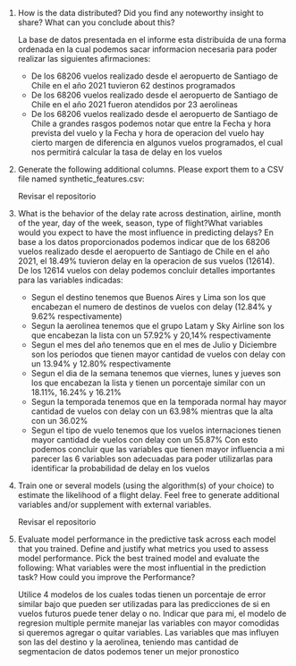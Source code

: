 1. How is the data distributed? Did you find any noteworthy insight to share? What can you conclude about this?

      La base de datos presentada en el informe esta distribuida de una forma ordenada en la cual podemos sacar informacion necesaria para           poder realizar las siguientes afirmaciones:
      - De los 68206 vuelos realizado desde el aeropuerto de Santiago de Chile en el año 2021 tuvieron 62 destinos programados
      - De los 68206 vuelos realizado desde el aeropuerto de Santiago de Chile en el año 2021 fueron atendidos por 23 aerolineas
      - De los 68206 vuelos realizado desde el aeropuerto de Santiago de Chile a grandes rasgos podemos notar que entre la Fecha y hora             prevista del vuelo y la Fecha y hora de operacion del vuelo hay cierto margen de diferencia en algunos vuelos programados, el cual nos         permitirá calcular la tasa de delay en los vuelos

2. Generate the following additional columns. Please export them to a CSV file named synthetic_features.csv:

      Revisar el repositorio

3. What is the behavior of the delay rate across destination, airline, month of the year, day of the week, season, type of flight?What
variables would you expect to have the most influence in predicting delays?
      En base a los datos proporcionados podemos indicar que de los 68206 vuelos realizado desde el aeropuerto de Santiago de Chile en el año 2021, el 18.49% tuvieron delay en la operacion de sus vuelos (12614). De los 12614 vuelos con delay podemos concluir detalles importantes para las variables indicadas:
      - Segun el destino tenemos que Buenos Aires y Lima son los que encabezan el numero de destinos de vuelos con delay (12.84% y 9.62% respectivamente)
      - Segun la aerolinea tenemos que el grupo Latam y Sky Airline son los que encabezan la lista con un 57.92% y 20,14% respectivamente
      - Segun el mes del año tenemos que en el mes de Julio y Diciembre son los periodos que tienen mayor cantidad de vuelos con delay con un 13.94% y 12.80% respectivamente
      - Segun el dia de la semana tenemos que viernes, lunes y jueves son los que encabezan la lista y tienen un porcentaje similar con un 18.11%, 16.24% y 16.21% 
      - Segun la temporada tenemos que en la temporada normal hay mayor cantidad de vuelos con delay con un 63.98% mientras que la alta con un 36.02%
      - Segun el tipo de vuelo tenemos que los vuelos internaciones tienen mayor cantidad de vuelos con delay con un 55.87%
       Con esto podemos concluir que las variables que tienen mayor influencia a mi parecer las 6 variables son adecuadas para poder utilizarlas para identificar la probabilidad de delay en los vuelos
      
4. Train one or several models (using the algorithm(s) of your choice) to estimate the likelihood of a flight delay.
Feel free to generate additional variables and/or supplement with external variables.

      Revisar el repositorio

5. Evaluate model performance in the predictive task across each model that you trained. Define and justify what metrics you used
to assess model performance. Pick the best trained model and evaluate the following: What variables were the most influential in
the prediction task? How could you improve the
Performance?

      Utilice 4 modelos de los cuales todas tienen un porcentaje de error similar bajo que pueden ser utilizadas para las predicciones de si en vuelos futuros puede         tener delay o no. Indicar que para mi, el modelo de regresion multiple permite manejar las variables con mayor comodidas si queremos agregar o quitar variables.       Las variables que mas influyen son las del destino y la aerolinea, teniendo mas cantidad de segmentacion de datos podemos tener un mejor pronostico
